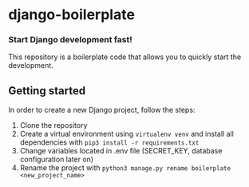 # django-boilerplate
### Start Django development fast!

This repository is a boilerplate code that allows you to quickly start the development.

## Getting started
In order to create a new Django project, follow the steps:

1. Clone the repository
2. Create a virtual environment using `virtualenv venv` and install all dependencies with `pip3 install -r requirements.txt`
3. Change variables located in .env file (SECRET_KEY, database configuration later on)
4. Rename the project with `python3 manage.py rename boilerplate <new_project_name>`
